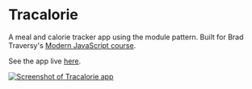 # Tracalorie

A meal and calorie tracker app using the module pattern. Built for Brad Traversy's [Modern JavaScript course](https://www.udemy.com/modern-javascript-from-the-beginning/).

See the app live [here](https://gk-hynes.github.io/tracalorie/).

[![Screenshot of Tracalorie app](https://res.cloudinary.com/gerhynes/image/upload/v1534617447/Screenshot_2018-08-18_Tracalorie_Meal_Calorie_Tracker_zybwy5.png)](https://gk-hynes.github.io/tracalorie/)
